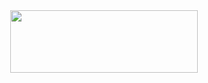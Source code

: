 <div align="center">
  <img src="[https://r2.fivemanage.com/SVPyt7tsQi4njkYd2eKX6/images/logo_fit.png](https://media.discordapp.net/attachments/1327728617320484954/1330663956548948200/novastudios.png)" align="center" height="100" width="300" />
</div>
